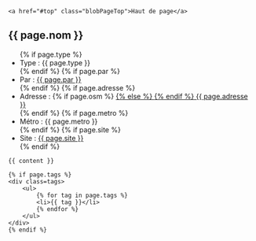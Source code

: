 <aside class="blobTools">
    <a href={{ site.github.repository_url }}/blob/{{ site.github.source.branch }}/{{ page.path }} title="Voir sur Github" class="blobGhLink tooltip"></a>
    <a href={{ site.github.repository_url }}/edit/{{ site.github.source.branch }}/{{ page.path }} title="Éditer sur Github" class="blobGhEdit tooltip"></a>

    <a href="#top" class="blobPageTop">Haut de page</a>
</aside>

<article class=blobContent data-title=content>
    <h1>{{ page.nom }}</h1>
    <div class=metas>
        <ul>
            {% if  page.type %}
                <li>Type : {{ page.type }}</li>
            {% endif %}
            {% if  page.par %}
                <li>Par : <a href="https://github.com/{{ page.par }}">{{ page.par }}</a></li> 
            {% endif %}
            {% if page.adresse %}
                <li>Adresse : 
                {% if page.osm %}
                    <a href="https://www.openstreetmap.org/node/{{ page.osm }}">
                {% else %}
                    <a href="https://www.openstreetmap.org/search?query={{ page.adresse }}, Montréal">
                {% endif %}
                    {{ page.adresse }}</a>
                    </li>
            {% endif %}
            {% if  page.metro %}
                <li>Métro : {{ page.metro }}</li> 
            {% endif %}
            {% if  page.site %}
                <li>Site : <a href="{{ page.site }}">{{ page.site }}</a></li> 
            {% endif %}
        </ul>
    </div>

    {{ content }}

    {% if page.tags %}
    <div class=tags>
        <ul>
            {% for tag in page.tags %}
            <li>{{ tag }}</li>
            {% endfor %}
        </ul>
    </div>
    {% endif %}
</article>
